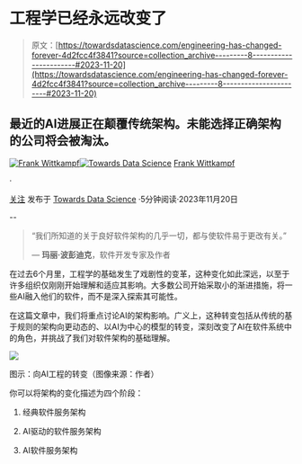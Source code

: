# 工程学已经永远改变了

> 原文：[https://towardsdatascience.com/engineering-has-changed-forever-4d2fcc4f3841?source=collection_archive---------8-----------------------#2023-11-20](https://towardsdatascience.com/engineering-has-changed-forever-4d2fcc4f3841?source=collection_archive---------8-----------------------#2023-11-20)

## 最近的AI进展正在颠覆传统架构。未能选择正确架构的公司将会被淘汰。

[](https://medium.com/@frankw_usa?source=post_page-----4d2fcc4f3841--------------------------------)[![Frank Wittkampf](../Images/3dbd69f8ef648074fa170fac451645fd.png)](https://medium.com/@frankw_usa?source=post_page-----4d2fcc4f3841--------------------------------)[](https://towardsdatascience.com/?source=post_page-----4d2fcc4f3841--------------------------------)[![Towards Data Science](../Images/a6ff2676ffcc0c7aad8aaf1d79379785.png)](https://towardsdatascience.com/?source=post_page-----4d2fcc4f3841--------------------------------) [Frank Wittkampf](https://medium.com/@frankw_usa?source=post_page-----4d2fcc4f3841--------------------------------)

·

[关注](https://medium.com/m/signin?actionUrl=https%3A%2F%2Fmedium.com%2F_%2Fsubscribe%2Fuser%2F556a60f9c64b&operation=register&redirect=https%3A%2F%2Ftowardsdatascience.com%2Fengineering-has-changed-forever-4d2fcc4f3841&user=Frank+Wittkampf&userId=556a60f9c64b&source=post_page-556a60f9c64b----4d2fcc4f3841---------------------post_header-----------) 发布于 [Towards Data Science](https://towardsdatascience.com/?source=post_page-----4d2fcc4f3841--------------------------------) ·5分钟阅读·2023年11月20日 [](https://medium.com/m/signin?actionUrl=https%3A%2F%2Fmedium.com%2F_%2Fvote%2Ftowards-data-science%2F4d2fcc4f3841&operation=register&redirect=https%3A%2F%2Ftowardsdatascience.com%2Fengineering-has-changed-forever-4d2fcc4f3841&user=Frank+Wittkampf&userId=556a60f9c64b&source=-----4d2fcc4f3841---------------------clap_footer-----------)

--

[](https://medium.com/m/signin?actionUrl=https%3A%2F%2Fmedium.com%2F_%2Fbookmark%2Fp%2F4d2fcc4f3841&operation=register&redirect=https%3A%2F%2Ftowardsdatascience.com%2Fengineering-has-changed-forever-4d2fcc4f3841&source=-----4d2fcc4f3841---------------------bookmark_footer-----------)

> “我们所知道的关于良好软件架构的几乎一切，都与使软件易于更改有关。”
> 
> — **玛丽·波彭迪克**，软件开发专家及作者

在过去6个月里，工程学的基础发生了戏剧性的变革，这种变化如此深远，以至于许多组织仅刚刚开始理解和适应其影响。大多数公司开始采取小的渐进措施，将一些AI融入他们的软件，而不是深入探索其可能性。

在这篇文章中，我们将重点讨论AI的架构影响。广义上，这种转变包括从传统的基于规则的架构向更动态的、以AI为中心的模型的转变，深刻改变了AI在软件系统中的角色，并挑战了我们对软件架构的基础理解。

![](../Images/8dba09067582c2905abfbb7c7ce50885.png)

图示：向AI工程的转变（图像来源：作者）

你可以将架构的变化描述为四个阶段：

1.  经典软件服务架构

1.  AI驱动的软件服务架构

1.  AI软件服务架构
